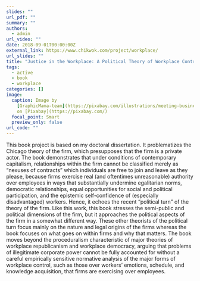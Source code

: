 ```yaml
---
slides: ""
url_pdf: ""
summary: ""
authors:
  - admin
url_video: ""
date: 2018-09-01T00:00:00Z
external_link: https://www.chikwok.com/project/workplace/
url_slides: ""
title: "Justice in the Workplace: A Political Theory of Workplace Control "
tags:
  - active
  - book
  - workplace
categories: []
image:
  caption: Image by
    [GraphicMama-team](https://pixabay.com/illustrations/meeting-business-brainstorming-1453895/)
    on [Pixabay](https://pixabay.com/)
  focal_point: Smart
  preview_only: false
url_code: ""
---
```

This book project is based on my doctoral dissertation. It problematizes the Chicago theory of the firm, which presupposes that the firm is a private actor. The book demonstrates that under conditions of contemporary capitalism, relationships within the firm cannot be classified merely as “nexuses of contracts” which individuals are free to join and leave as they please, because firms exercise real (and oftentimes unreasonable) authority over employees in ways that substantially undermine egalitarian norms, democratic relationships, equal opportunities for social and political participation, and the epistemic self-confidence of (especially disadvantaged) workers. Hence, it echoes the recent “political turn” of the theory of the firm. Like this work, this book stresses the semi-public and political dimensions of the firm, but it approaches the political aspects of the firm in a somewhat different way. These other theorists of the political turn focus mainly on the nature and legal origins of the firms whereas the book focuses on what goes on within firms and why that matters. The book moves beyond the proceduralism characteristic of major theories of workplace republicanism and workplace democracy, arguing that problems of illegitimate corporate power cannot be fully accounted for without a careful empirically sensitive normative analysis of the major forms of workplace control, such as those over workers’ emotions, schedule, and knowledge acquisition, that firms are exercising over employees.